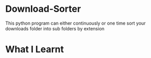 # Download-Sorter
This python program can either continuously or one time sort your downloads folder into sub folders by extension
# What I Learnt
